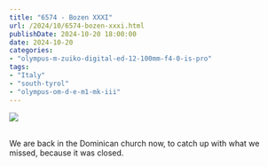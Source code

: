 ```yaml
---
title: "6574 - Bozen XXXI"
url: /2024/10/6574-bozen-xxxi.html
publishDate: 2024-10-20 18:00:00
date: 2024-10-20
categories:
- "olympus-m-zuiko-digital-ed-12-100mm-f4-0-is-pro"
tags:
- "Italy"
- "south-tyrol"
- "olympus-om-d-e-m1-mk-iii"
---
```

<div class="container">
<div class="center"><a target="_blank" href="https://d25zfm9zpd7gm5.cloudfront.net/1200x1200/2020/20200907_120437_lr.jpg"><img class="webfeedsFeaturedVisual" src="https://d25zfm9zpd7gm5.cloudfront.net/0600x0600/2020/20200907_120437_lr.jpg" /></a></div>
</div>
<br />

We are back in the Dominican church now, to catch up with
what we missed, because it was closed.
